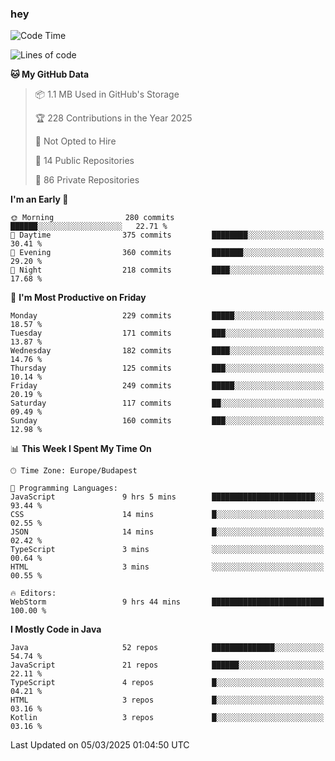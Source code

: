 ### hey

<!--START_SECTION:waka-->
![Code Time](http://img.shields.io/badge/Code%20Time-1%2C120%20hrs%2013%20mins-blue)

![Lines of code](https://img.shields.io/badge/From%20Hello%20World%20I%27ve%20Written-2.4%20million%20lines%20of%20code-blue)

**🐱 My GitHub Data** 

> 📦 1.1 MB Used in GitHub's Storage 
 > 
> 🏆 228 Contributions in the Year 2025
 > 
> 🚫 Not Opted to Hire
 > 
> 📜 14 Public Repositories 
 > 
> 🔑 86 Private Repositories 
 > 
**I'm an Early 🐤** 

```text
🌞 Morning                280 commits         ██████░░░░░░░░░░░░░░░░░░░   22.71 % 
🌆 Daytime                375 commits         ████████░░░░░░░░░░░░░░░░░   30.41 % 
🌃 Evening                360 commits         ███████░░░░░░░░░░░░░░░░░░   29.20 % 
🌙 Night                  218 commits         ████░░░░░░░░░░░░░░░░░░░░░   17.68 % 
```
📅 **I'm Most Productive on Friday** 

```text
Monday                   229 commits         █████░░░░░░░░░░░░░░░░░░░░   18.57 % 
Tuesday                  171 commits         ███░░░░░░░░░░░░░░░░░░░░░░   13.87 % 
Wednesday                182 commits         ████░░░░░░░░░░░░░░░░░░░░░   14.76 % 
Thursday                 125 commits         ███░░░░░░░░░░░░░░░░░░░░░░   10.14 % 
Friday                   249 commits         █████░░░░░░░░░░░░░░░░░░░░   20.19 % 
Saturday                 117 commits         ██░░░░░░░░░░░░░░░░░░░░░░░   09.49 % 
Sunday                   160 commits         ███░░░░░░░░░░░░░░░░░░░░░░   12.98 % 
```


📊 **This Week I Spent My Time On** 

```text
🕑︎ Time Zone: Europe/Budapest

💬 Programming Languages: 
JavaScript               9 hrs 5 mins        ███████████████████████░░   93.44 % 
CSS                      14 mins             █░░░░░░░░░░░░░░░░░░░░░░░░   02.55 % 
JSON                     14 mins             █░░░░░░░░░░░░░░░░░░░░░░░░   02.42 % 
TypeScript               3 mins              ░░░░░░░░░░░░░░░░░░░░░░░░░   00.64 % 
HTML                     3 mins              ░░░░░░░░░░░░░░░░░░░░░░░░░   00.55 % 

🔥 Editors: 
WebStorm                 9 hrs 44 mins       █████████████████████████   100.00 % 
```

**I Mostly Code in Java** 

```text
Java                     52 repos            ██████████████░░░░░░░░░░░   54.74 % 
JavaScript               21 repos            ██████░░░░░░░░░░░░░░░░░░░   22.11 % 
TypeScript               4 repos             █░░░░░░░░░░░░░░░░░░░░░░░░   04.21 % 
HTML                     3 repos             █░░░░░░░░░░░░░░░░░░░░░░░░   03.16 % 
Kotlin                   3 repos             █░░░░░░░░░░░░░░░░░░░░░░░░   03.16 % 
```




 Last Updated on 05/03/2025 01:04:50 UTC
<!--END_SECTION:waka-->
